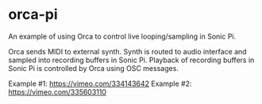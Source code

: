 # orca-pi
An example of using Orca to control live looping/sampling in Sonic Pi.

Orca sends MIDI to external synth. Synth is routed to audio interface and sampled into recording buffers in Sonic Pi. Playback of recording buffers in Sonic Pi is controlled by Orca using OSC messages. 


Example #1: https://vimeo.com/334143642
Example #2: https://vimeo.com/335603110
